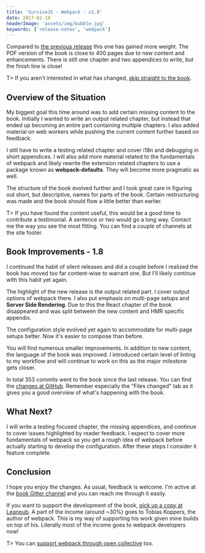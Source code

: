 ```yaml
---
title: 'SurviveJS - Webpack - v1.8'
date: 2017-02-18
headerImage: 'assets/img/bubble.jpg'
keywords: ['release-notes', 'webpack']
---
```


Compared to [the previous release](../survivejs-webpack-170) this one has gained more weight. The PDF version of the book is close to 400 pages due to new content and enhancements. There is still one chapter and two appendices to write, but the finish line is close!

T> If you aren't interested in what has changed, [skip straight to the book](/webpack/preface).

## Overview of the Situation

My biggest goal this time around was to add certain missing content to the book. Initially I wanted to write an output related chapter, but instead that ended up becoming an entire part containing multiple chapters. I also added material on web workers while pushing the current content further based on feedback.

I still have to write a testing related chapter and cover i18n and debugging in short appendices. I will also add more material related to the fundamentals of webpack and likely rewrite the extension related chapters to use a package known as **webpack-defaults**. They will become more pragmatic as well.

The structure of the book evolved further and I took great care in figuring out short, but descriptive, names for parts of the book. Certain restructuring was made and the book should flow a little better than earlier.

T> If you have found the content useful, this would be a good time to contribute a testimonial. A sentence or two would go a long way. Contact me the way you see the most fitting. You can find a couple of channels at the site footer.

## Book Improvements - 1.8

I continued the habit of silent releases and did a couple before I realized the book has moved too far content-wise to warrant one. But I'll likely continue with this habit yet again.

The highlight of the new release is the output related part. I cover output options of webpack there. I also put emphasis on multi-page setups and **Server Side Rendering**. Due to this the React chapter of the book disappeared and was split between the new content and HMR specific appendix.

The configuration style evolved yet again to accommodate for multi-page setups better. Now it's easier to compose than before.

You will find numerous smaller improvements. In addition to new content, the language of the book was improved. I introduced certain level of linting to my workflow and will continue to work on this as the major milestone gets closer.

In total 353 commits went to the book since the last release. You can find the [changes at GitHub](https://github.com/survivejs/webpack/compare/v1.7.0...v1.8.1). Remember especially the "Files changed" tab as it gives you a good overview of what's happening with the book.

## What Next?

I will write a testing focused chapter, the missing appendices, and continue to cover issues highlighted by reader feedback. I expect to cover more fundamentals of webpack so you get a rough idea of webpack before actually starting to develop the configuration. After these steps I consider it feature complete.

## Conclusion

I hope you enjoy the changes. As usual, feedback is welcome. I'm active at the [book Gitter channel](https://gitter.im/survivejs/webpack) and you can reach me through it easily.

If you want to support the development of the book, [pick up a copy at Leanpub](https://leanpub.com/survivejs-webpack). A part of the income (around ~30%) goes to Tobias Koppers, the author of webpack. This is my way of supporting his work given mine builds on top of his. Literally most of the income goes to webpack developers now!

T> You can [support webpack through open collective](https://opencollective.com/webpack) too.
